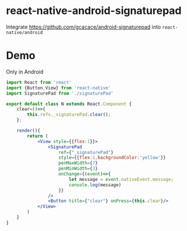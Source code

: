 # react-native-android-signaturepad
Integrate https://github.com/gcacace/android-signaturepad into `react-native/android`

# Demo
Only in Android
```jsx harmony
import React from 'react'
import {Button,View} from 'react-native'
import SignaturePad from './signaturePad'

export default class N extends React.Component {
    clear=()=>{
        this.refs._signaturePad.clear();
    };

    render(){
        return (
            <View style={{flex:1}}>
                <SignaturePad
                    ref={"_signaturePad"}
                    style={{flex:1,backgroundColor:'yellow'}}
                    penMaxWidth={7}
                    penMinWidth={3}
                    onChange={(event)=>{
                        let message = event.nativeEvent.message;
                        console.log(message)
                    }}
                />
                <Button title={"clear"} onPress={this.clear}/>
            </View>
        )
    }
}


```
